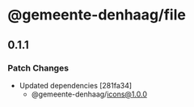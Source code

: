 # @gemeente-denhaag/file

## 0.1.1

### Patch Changes

- Updated dependencies [281fa34]
  - @gemeente-denhaag/icons@1.0.0
